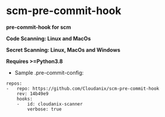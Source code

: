 # scm-pre-commit-hook
**pre-commit-hook for scm**

**Code Scanning: Linux and MacOs**

**Secret Scanning: Linux, MacOs and Windows**

**Requires >=Python3.8**

* Sample .pre-commit-config:

```
repos:
-   repo: https://github.com/Cloudanix/scm-pre-commit-hook
    rev: 14b49e9
    hooks:
    -   id: cloudanix-scanner
        verbose: true
```